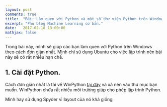 ```yaml
---
layout: post
comments: true
title:  "Bài: Làm quen với Python và một số thư viện Python trên Windows"
excerpt: "Phụ blog Machine Learning cơ bản."
date:   2017-02-18 13:00:00
mathjax: false
---
```


Trong bài này, mình sẽ giúp các bạn làm quen với Python trên Windows theo cách đơn giản nhất. 
Mình chỉ sử dụng Ubuntu cho việc lập trình nên bài này sẽ có rất nhiều hạn chế.

## 1. Cài đặt Python.
Cách đơn giản nhất là tải về WinPython [tại đây](https://winpython.github.io/) và xả nén vào thư mục bạn muốn. WinPython chứa rất nhiều môi trường giúp cho phép lập trình Python.

Mình hay sử dụng Spyder vì layout của nó khá giống
